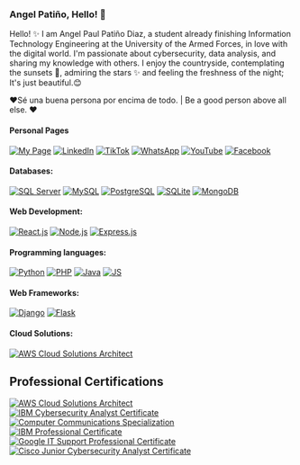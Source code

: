 ### Angel Patiño, Hello! 👋

<!--
**Anyel-ec/Anyel-ec** is a ✨ _special_ ✨ repository because its `README.md` (this file) appears on your GitHub profile.

Here are some ideas to get you started:

- 🔭 I'm currently working on...
- 🌱 I'm currently learning...
- 👯 I'm looking to collaborate on...
- 🤔 I'm looking for help with...
- 💬Ask me about...
- 📫How to reach me: ...
- 😄 Pronouns: ...
- ⚡ Fun fact: ...
-->
<!--![Profile Picture](https://res.cloudinary.com/dmkvix7ds/image/upload/v1680412806/maxresdefault_mnjyjk.jpg)-->

Hello! ✨ I am Angel Paul Patiño Diaz, a student already finishing Information Technology Engineering at the University of the Armed Forces, in love with the digital world. I'm passionate about cybersecurity, data analysis, and sharing my knowledge with others. I enjoy the countryside, contemplating the sunsets 🌄, admiring the stars ✨ and feeling the freshness of the night; It's just beautiful.😊

❤️Sé una buena persona por encima de todo. | Be a good person above all else.  ❤️

<!--
Hello! ✨ I am Angel Paul Patiño Diaz, an Information Technology Engineering student with experience in both the development of front-end and back-end technologies. I am committed to progress in all aspects of my life and always being looking for new opportunities to grow professionally. As a born entrepreneur, I am constantly learning and updating myself on the latest trends and technologies.


I am self-taught and I love facing new challenges. I consider myself adaptable and comfortable working in a wide variety of environments. My goal is to develop innovative, high-quality solutions that meet the needs of my clients and end users. -->

#### Personal Pages
[![My Page](https://img.shields.io/badge/Página%20Web-212121?style=for-the-badge&logo=google-chrome&logoColor=FFCA28&labelColor=212121)](https://anyel.top/)
[![LinkedIn](https://img.shields.io/badge/LinkedIn-212121?style=for-the-badge&logo=linkedin&logoColor=0A66C2&labelColor=212121)](https://www.linkedin.com)
[![TikTok](https://img.shields.io/badge/TikTok-212121?style=for-the-badge&logo=tiktok&logoColor=f24c0a&labelColor=212121)](https://www.tiktok.com/@anyel.ec)
[![WhatsApp](https://img.shields.io/badge/WhatsApp-212121?style=for-the-badge&logo=whatsapp&logoColor=white&labelColor=212121)](https://api.whatsapp.com/send?phone=593991675490&text=Un%20gusto%20en%20saludarte💻🌟)
[![YouTube](https://img.shields.io/badge/YouTube-212121?style=for-the-badge&logo=youtube&logoColor=FF0000&labelColor=212121)](https://www.youtube.com/channel/UC7In8IjfwKn-PUMYaC0NtUg)
[![Facebook](https://img.shields.io/badge/Facebook-212121?style=for-the-badge&logo=facebook&logoColor=1877F2&labelColor=212121)](https://www.facebook.com/ecanyel/)


#### Databases:
[![SQL Server](https://img.shields.io/badge/SQL_Server-212121?style=for-the-badge&logo=microsoftsqlserver&logoColor=dd3f00&labelColor=212121)]()
[![MySQL](https://img.shields.io/badge/MySQL-212121?style=for-the-badge&logo=mysql&logoColor=4479A1&labelColor=212121)]()
[![PostgreSQL](https://img.shields.io/badge/PostgreSQL-212121?style=for-the-badge&logo=postgresql&logoColor=336791&labelColor=212121)]()
[![SQLite](https://img.shields.io/badge/SQLite-212121?style=for-the-badge&logo=sqlite&logoColor=003B57&labelColor=212121)]()
[![MongoDB](https://img.shields.io/badge/MongoDB-212121?style=for-the-badge&logo=mongodb&logoColor=47A248&labelColor=212121)]()
<!--[![IBM Db2](https://img.shields.io/badge/IBM_Db2-212121?style=for-the-badge&logo=ibm&logoColor=054ADA&labelColor=212121)]()
-->
<!--[![Firebase](https://img.shields.io/badge/Firebase-212121?style=for-the-badge&logo=firebase&logoColor=FFCA28&labelColor=212121)]() -->


#### Web Development:
[![React.js](https://img.shields.io/badge/React.js-212121?style=for-the-badge&logo=react&logoColor=61DAFB&labelColor=212121)](https://www.credly.com/badges/0f0f0b43-67c7-4ec5-b7f2-abf447fb75fb)
[![Node.js](https://img.shields.io/badge/Node.js-212121?style=for-the-badge&logo=node.js&logoColor=339933&labelColor=212121)]()
[![Express.js](https://img.shields.io/badge/Express.js-212121?style=for-the-badge&logo=express&logoColor=white&labelColor=212121)]()
<!-- [![Vue.js](https://img.shields.io/badge/Vue.js-212121?style=for-the-badge&logo=vue.js&logoColor=4FC08D&labelColor=212121)]()-->

#### Programming languages:
[![Python](https://img.shields.io/badge/Python-212121?style=for-the-badge&logo=python&logoColor=3776AB&labelColor=212121)]()
[![PHP](https://img.shields.io/badge/PHP-212121?style=for-the-badge&logo=php&logoColor=777BB4&labelColor=212121)]()
[![Java](https://img.shields.io/badge/Java-212121?style=for-the-badge&logo=java&logoColor=007396&labelColor=212121)]()
[![JS](https://img.shields.io/badge/JS-212121?style=for-the-badge&logo=javascript&logoColor=F7DF1E&labelColor=212121)]()
<!--[![C#](https://img.shields.io/badge/C%23-212121?style=for-the-badge&logo=c-sharp&logoColor=a31dd6&labelColor=212121)]() -->


#### Web Frameworks:
[![Django](https://img.shields.io/badge/Django-212121?style=for-the-badge&logo=django&logoColor=white&labelColor=212121)]()
[![Flask](https://img.shields.io/badge/Flask-212121?style=for-the-badge&logo=flask&logoColor=white&labelColor=212121)]()

#### Cloud Solutions:

[![AWS Cloud Solutions Architect](https://img.shields.io/badge/AWS_Cloud-212121?style=for-the-badge&logo=amazon-aws&logoColor=F58535&labelColor=212121)](https://www.coursera.org/account/accomplishments/professional-cert/JJUR4MQDTX2P)  

## Professional Certifications 
[![AWS Cloud Solutions Architect](https://img.shields.io/badge/AWS_Cloud_Solutions_Architect-212121?style=for-the-badge&logo=amazon-aws&logoColor=white&labelColor=212121)](https://www.coursera.org/account/accomplishments/professional-cert/JJUR4MQDTX2P)  
[![IBM Cybersecurity Analyst Certificate](https://img.shields.io/badge/IBM_Cybersecurity_Analyst_Certificate-212121?style=for-the-badge&logo=ibm&logoColor=white&labelColor=212121)](https://coursera.org/share/f8685f47a18c7c30ed03bbe071e2fd59)  
[![Computer Communications Specialization](https://img.shields.io/badge/Computer_Communications_Specialization-212121?style=for-the-badge&logo=coursera&logoColor=white&labelColor=212121)](https://www.coursera.org/account/accomplishments/specialization/7J9A5T4RUA3G)  
[![IBM Professional Certificate](https://img.shields.io/badge/IBM_Data_Analyst_Professional_Certificate-212121?style=for-the-badge&logo=ibm&logoColor=white&labelColor=212121)](https://coursera.org/share/a36e6952e69bab2b0c7b709d72754521)  
[![Google IT Support Professional Certificate](https://img.shields.io/badge/Google_IT_Support_Professional_Certificate-212121?style=for-the-badge&logo=google&logoColor=white&labelColor=212121)](https://coursera.org/verify/professional-cert/6EAJ2NLGH5Y3)  
[![Cisco Junior Cybersecurity Analyst Certificate](https://img.shields.io/badge/Cisco_Junior_Cybersecurity_Analyst_Certificate-212121?style=for-the-badge&logo=cisco&logoColor=white&labelColor=212121)](https://www.credly.com/badges/c0e93741-8463-4e34-b085-c66135b13b4a/public_url)
